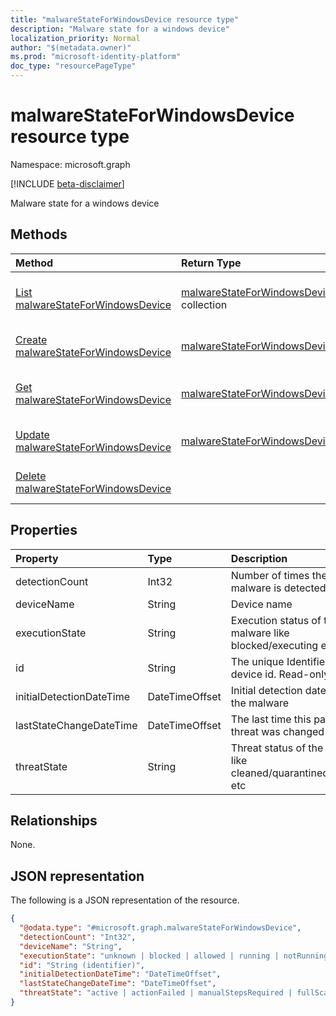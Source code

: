 ```yaml
---
title: "malwareStateForWindowsDevice resource type"
description: "Malware state for a windows device"
localization_priority: Normal
author: "$(metadata.owner)"
ms.prod: "microsoft-identity-platform"
doc_type: "resourcePageType"
---
```


# malwareStateForWindowsDevice resource type

Namespace: microsoft.graph

[!INCLUDE [beta-disclaimer](../../includes/beta-disclaimer.md)]

Malware state for a windows device

## Methods

| Method                                                                                      | Return Type                                                                       | Description                                                                 |
| :------------------------------------------------------------------------------------------ | :-------------------------------------------------------------------------------- | :-------------------------------------------------------------------------- |
| [List malwareStateForWindowsDevice](../api/intune-malwarestateforwindowsdevice-list.md)     | [malwareStateForWindowsDevice](intune-malwareStateForWindowsDevice.md) collection | List properties and relationships of a malwareStateForWindowsDevice object. |
| [Create malwareStateForWindowsDevice](../api/intune-malwarestateforwindowsdevice-create.md) | [malwareStateForWindowsDevice](intune-malwareStateForWindowsDevice.md)            | Create a new malwareStateForWindowsDevice object.                           |
| [Get malwareStateForWindowsDevice](../api/intune-malwarestateforwindowsdevice-get.md)       | [malwareStateForWindowsDevice](intune-malwareStateForWindowsDevice.md)            | Read properties and relationships of a malwareStateForWindowsDevice object. |
| [Update malwareStateForWindowsDevice](../api/intune-malwarestateforwindowsdevice-update.md) | [malwareStateForWindowsDevice](intune-malwareStateForWindowsDevice.md)            | Update the properties of a malwareStateForWindowsDevice object.             |
| [Delete malwareStateForWindowsDevice](../api/intune-malwarestateforwindowsdevice-delete.md) |                                                                                   | Delete a malwareStateForWindowsDevice object.                               |

## Properties

| Property                 | Type           | Description                                                       |
| :----------------------- | :------------- | :---------------------------------------------------------------- |
| detectionCount           | Int32          | Number of times the malware is detected                           |
| deviceName               | String         | Device name                                                       |
| executionState           | String         | Execution status of the malware like blocked/executing etc        |
| id                       | String         | The unique Identifier. This is device id. Read-only.              |
| initialDetectionDateTime | DateTimeOffset | Initial detection datetime of the malware                         |
| lastStateChangeDateTime  | DateTimeOffset | The last time this particular threat was changed                  |
| threatState              | String         | Threat status of the malware like cleaned/quarantined/allowed etc |

## Relationships

None.

## JSON representation

The following is a JSON representation of the resource.

<!-- {
  "blockType": "resource",
  "keyProperty": "id",
  "@odata.type": "microsoft.graph.malwareStateForWindowsDevice",
  "baseType": "microsoft.graph.entity",
  "openType": False
}
-->

```json
{
  "@odata.type": "#microsoft.graph.malwareStateForWindowsDevice",
  "detectionCount": "Int32",
  "deviceName": "String",
  "executionState": "unknown | blocked | allowed | running | notRunning",
  "id": "String (identifier)",
  "initialDetectionDateTime": "DateTimeOffset",
  "lastStateChangeDateTime": "DateTimeOffset",
  "threatState": "active | actionFailed | manualStepsRequired | fullScanRequired | rebootRequired | remediatedWithNonCriticalFailures | quarantined | removed | cleaned | allowed | noStatusCleared"
}
```